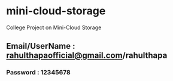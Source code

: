 # mini-cloud-storage
College Project on Mini-Cloud Storage

## Email/UserName : rahulthapaofficial@gmail.com/rahulthapa
### Password : 12345678